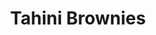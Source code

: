 ---
title: Tahini Brownies
metadata:
  course: Treat
  title: Tahini Brownies
  servings: '16'
ingredients:
- name: tahini
  amount: 2 tbsp
- name: baked sweet potato
  amount: '3'
- name: oat milk
  amount: 0.25 cups
- name: maple syrup
  amount: 0.25 cups
- name: cocoa powder
  amount: 0.25 cups
- name: eggs
  amount: '2'
- name: medjool dates
  amount: '3'
- name: baking powder
  amount: 1 tsp
- name: chocolate chips
  amount: 2 tbsp
- name: buckwheat flour
  amount: 0.5 cups
- name: salt
  amount: 1 tsp
cookware:
- name: mixing bowl
- name: mash
- name: whisk
- name: deep baking tray
- name: baking paper
steps:
- description: Preheat the oven to 180C then grab a mixing bowl and mash the baked
    sweet potato until it's smooth.
- description: Add eggs, maple syrup, oat milk and tahini to the bowl and whisk until
    theyre combined.
- description: Stir in cocoa powder, buckwheat flour salt and baking powder until
    it's all the same colour.
- description: Stir in the toppings. I like to use chocolate chips and chopped medjool
    dates.
- description: Line a deep baking tray with baking paper and spread the mixture evenly
    across it. Pour 2 tablespoons of tahini on top of the brownie mix and swirl the
    the tahini into the batter.
- description: Put it in the oven for 25 minutes and then let it cool before slicing
    into 16 even portions.

---